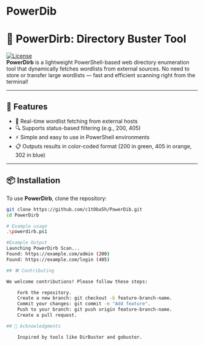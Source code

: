 # PowerDib
# 🚀 PowerDirb: Directory Buster Tool

[![License](https://img.shields.io/badge/license-MIT-green.svg)](LICENSE)  
**PowerDirb** is a lightweight PowerShell-based web directory enumeration tool that dynamically fetches wordlists from external sources. No need to store or transfer large wordlists — fast and efficient scanning right from the terminal!

---

## 🌟 Features
- 🚀 Real-time wordlist fetching from external hosts
- 🔍 Supports status-based filtering (e.g., 200, 405)
- ⚡ Simple and easy to use in PowerShell environments
- 📋 Outputs results in color-coded format (200 in green, 405 in orange, 302 in blue)

---

## 📦 Installation
To use **PowerDirb**, clone the repository:

```bash
git clone https://github.com/c1t0ba5h/PowerDib.git
cd PowerDirb

# Example usage
.\powerdirb.ps1

#Example Output
Launching PowerDirb Scan...
Found: https://example.com/admin (200)
Found: https://example.com/login (405)

## 🛠️ Contributing

We welcome contributions! Please follow these steps:

    Fork the repository.
    Create a new branch: git checkout -b feature-branch-name.
    Commit your changes: git commit -m "Add feature".
    Push to your branch: git push origin feature-branch-name.
    Create a pull request.

## 🙌 Acknowledgments

    Inspired by tools like DirBuster and gobuster.
